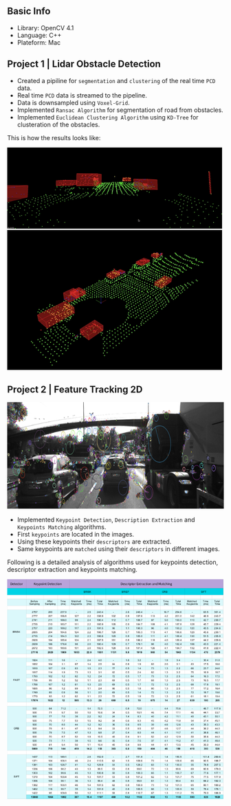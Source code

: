 ## Basic Info

- Library: OpenCV 4.1
- Language: C++
- Plateform: Mac

## Project 1 | Lidar Obstacle Detection

- Created a pipiline for `segmentation` and `clustering` of the real time `PCD` data.
- Real time `PCD` data is streamed to the pipeline.
- Data is downsampled using `Voxel-Grid`.
- Implemented `Ransac Algorithm` for segmentation of road from obstacles.
- Implemented `Euclidean Clustering Algorithm` using `KD-Tree` for clusteration of the obstacles.

This is how the results looks like:

<img src=Lidar-Obstacle-Detection/media/result1.gif width="500">

<img src=Lidar-Obstacle-Detection/media/result2.gif width="500">

## Project 2 | Feature Tracking 2D

<img src="Feature-Tracking-2D/images/keypoints.png" width="820" height="248" />

- Implemented `Keypoint Detection`, `Description Extraction` and `Keypoints Matching` algorithms.
- First `keypoints` are located in the images.
- Using these keypoints their `descriptors` are extracted.
- Same keypoints are `matched` using their `descriptors` in different images.

Following is a detailed analysis of algorithms used for keypoints detection, descriptor extraction and keypoints matching. 

<img src="Feature-Tracking-2D/images/analysis.png" width="820"/>


